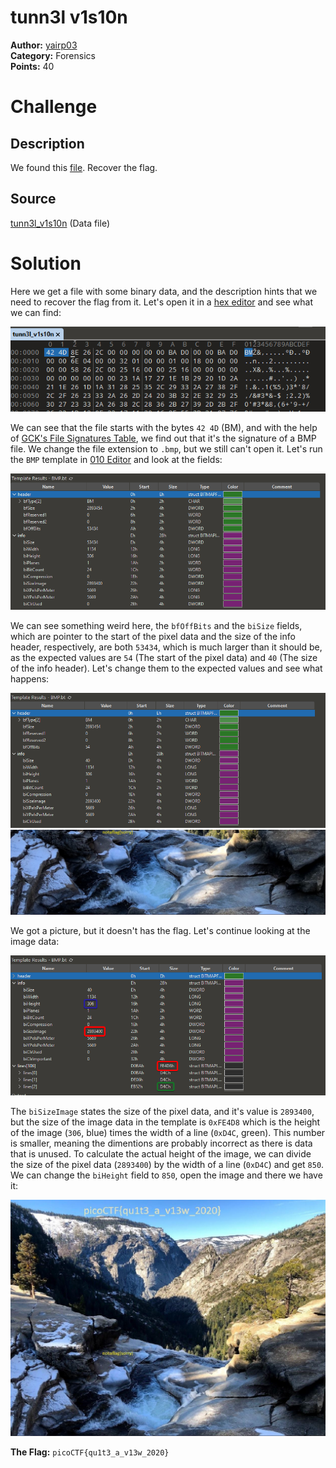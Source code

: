 # tunn3l v1s10n

**Author:** [yairp03](https://github.com/yairp03)  
**Category:** Forensics  
**Points:** 40

# Challenge

## Description

We found this [file](./tunn3l_v1s10n). Recover the flag.

## Source

[tunn3l_v1s10n](./tunn3l_v1s10n) (Data file)

# Solution

Here we get a file with some binary data, and the description hints that we need to recover the flag from it. Let's open it in a [hex editor](/Guides/Tools/Hex%20Editors.md) and see what we can find:

![010 Editor](./010_editor_1.png)

We can see that the file starts with the bytes `42 4D` (BM), and with the help of [GCK's File Signatures Table](https://www.garykessler.net/library/file_sigs.html), we find out that it's the signature of a BMP file. We change the file extension to `.bmp`, but we still can't open it. Let's run the `BMP` template in [010 Editor](/Guides/Tools/Hex%20Editors.md#010-editor) and look at the fields:

![010 Editor](./010_editor_2.png)

We can see something weird here, the `bfOffBits` and the `biSize` fields, which are pointer to the start of the pixel data and the size of the info header, respectively, are both `53434`, which is much larger than it should be, as the expected values are `54` (The start of the pixel data) and `40` (The size of the info header). Let's change them to the expected values and see what happens:

![010 Editor](./010_editor_3.png)
![First Image](./picture_1.png)

We got a picture, but it doesn't has the flag. Let's continue looking at the image data:

![010 Editor](./010_editor_4.png)

The `biSizeImage` states the size of the pixel data, and it's value is `2893400`, but the size of the image data in the template is `0xFE4D8` which is the height of the image (`306`, blue) times the width of a line (`0xD4C`, green). This number is smaller, meaning the dimentions are probably incorrect as there is data that is unused. To calculate the actual height of the image, we can divide the size of the pixel data (`2893400`) by the width of a line (`0xD4C`) and get `850`. We can change the `biHeight` field to `850`, open the image and there we have it:

![Second Image](./picture_2.jpeg)

**The Flag:** `picoCTF{qu1t3_a_v13w_2020}`
